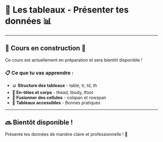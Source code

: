 # 🧱 Les tableaux - Présenter tes données 📊

---

## 🚧 Cours en construction 🚧

Ce cours est actuellement en préparation et sera bientôt disponible !

### 📋 Ce que tu vas apprendre :

- 📊 **Structure des tableaux** - table, tr, td, th
- 🎯 **En-têtes et corps** - thead, tbody, tfoot
- 🔧 **Fusionner des cellules** - colspan et rowspan
- 📐 **Tableaux accessibles** - Bonnes pratiques

---

## 🔜 Bientôt disponible !

Présente tes données de manière claire et professionnelle ! 🚀
